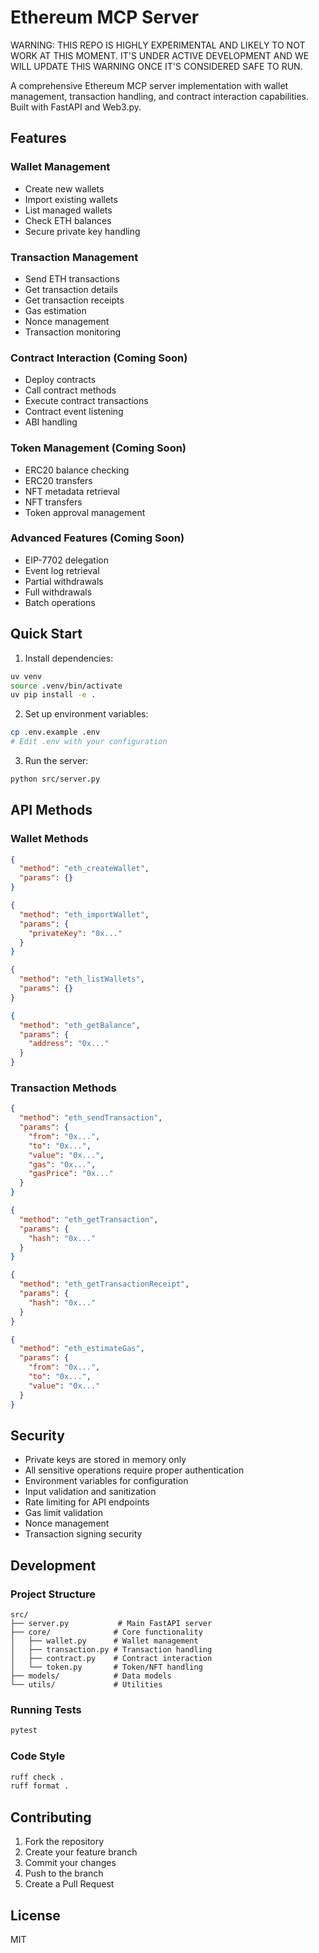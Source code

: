 # Ethereum MCP Server

WARNING: THIS REPO IS HIGHLY EXPERIMENTAL AND LIKELY TO NOT WORK AT THIS MOMENT. IT'S UNDER ACTIVE DEVELOPMENT AND WE WILL UPDATE THIS WARNING ONCE IT'S CONSIDERED SAFE TO RUN.

A comprehensive Ethereum MCP server implementation with wallet management, transaction handling, and contract interaction capabilities. Built with FastAPI and Web3.py.

## Features

### Wallet Management
- Create new wallets
- Import existing wallets
- List managed wallets
- Check ETH balances
- Secure private key handling

### Transaction Management
- Send ETH transactions
- Get transaction details
- Get transaction receipts
- Gas estimation
- Nonce management
- Transaction monitoring

### Contract Interaction (Coming Soon)
- Deploy contracts
- Call contract methods
- Execute contract transactions
- Contract event listening
- ABI handling

### Token Management (Coming Soon)
- ERC20 balance checking
- ERC20 transfers
- NFT metadata retrieval
- NFT transfers
- Token approval management

### Advanced Features (Coming Soon)
- EIP-7702 delegation
- Event log retrieval
- Partial withdrawals
- Full withdrawals
- Batch operations

## Quick Start

1. Install dependencies:
```bash
uv venv
source .venv/bin/activate
uv pip install -e .
```

2. Set up environment variables:
```bash
cp .env.example .env
# Edit .env with your configuration
```

3. Run the server:
```bash
python src/server.py
```

## API Methods

### Wallet Methods
```json
{
  "method": "eth_createWallet",
  "params": {}
}

{
  "method": "eth_importWallet",
  "params": {
    "privateKey": "0x..."
  }
}

{
  "method": "eth_listWallets",
  "params": {}
}

{
  "method": "eth_getBalance",
  "params": {
    "address": "0x..."
  }
}
```

### Transaction Methods
```json
{
  "method": "eth_sendTransaction",
  "params": {
    "from": "0x...",
    "to": "0x...",
    "value": "0x...",
    "gas": "0x...",
    "gasPrice": "0x..."
  }
}

{
  "method": "eth_getTransaction",
  "params": {
    "hash": "0x..."
  }
}

{
  "method": "eth_getTransactionReceipt",
  "params": {
    "hash": "0x..."
  }
}

{
  "method": "eth_estimateGas",
  "params": {
    "from": "0x...",
    "to": "0x...",
    "value": "0x..."
  }
}
```

## Security

- Private keys are stored in memory only
- All sensitive operations require proper authentication
- Environment variables for configuration
- Input validation and sanitization
- Rate limiting for API endpoints
- Gas limit validation
- Nonce management
- Transaction signing security

## Development

### Project Structure
```
src/
├── server.py           # Main FastAPI server
├── core/              # Core functionality
│   ├── wallet.py      # Wallet management
│   ├── transaction.py # Transaction handling
│   ├── contract.py    # Contract interaction
│   └── token.py       # Token/NFT handling
├── models/            # Data models
└── utils/             # Utilities
```

### Running Tests
```bash
pytest
```

### Code Style
```bash
ruff check .
ruff format .
```

## Contributing

1. Fork the repository
2. Create your feature branch
3. Commit your changes
4. Push to the branch
5. Create a Pull Request

## License

MIT 